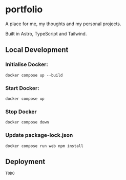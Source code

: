 # portfolio
A place for me, my thoughts and my personal projects.

Built in Astro, TypeScript and Tailwind.

## Local Development
### Initialise Docker:
```
docker compose up --build
```

### Start Docker:
```
docker compose up
```

### Stop Docker
```
docker compose down
```

### Update package-lock.json
```
docker compose run web npm install
```

## Deployment
```
TODO
```
